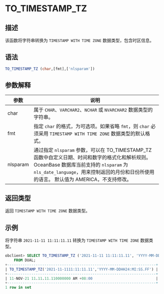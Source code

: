 # TO_TIMESTAMP_TZ

## 描述

该函数将字符串转换为 `TIMESTAMP WITH TIME ZONE` 数据类型，包含时区信息。

## 语法

```sql
TO_TIMESTAMP_TZ (char,[fmt],['nlsparam'])
```

## 参数解释

|  **参数**  |                                      **说明**                                       |
|----------|-----------------------------------------------------------------------------------|
| char     | 属于 `CHAR`、`VARCHAR2`、`NCHAR` 或 `NVARCHAR2` 数据类型的字符串。                              |
| fmt      | 指定 `char` 的格式，为可选项。如果省略 `fmt`，则 `char` 必须采用 `TIMESTAMP WITH TIME ZONE` 数据类型的默认格式。 |
| nlsparam |  通过指定 `nlsparam` 参数，可以在 TO_TIMESTAMP_TZ 函数中自定义日期、时间和数字的格式化和解析规则。 OceanBase 数据库当前支持的 `nlsparam` 为 `nls_date_language`，用来控制返回的月份和日份所使用的语言。 默认值为 AMERICA，不支持修改。                                                 |

## 返回类型

返回 `TIMESTAMP WITH TIME ZONE` 数据类型。

## 示例

将字符串 `2021-11-11 11:11:11.11` 转换为 `TIMESTAMP WITH TIME ZONE` 数据类型。

```sql
obclient> SELECT TO_TIMESTAMP_TZ ('2021-11-11 11:11:11.11', 'YYYY-MM-DD HH24:MI:SS.FF')
    FROM DUAL;
+--------------------------------------------------------------------+
| TO_TIMESTAMP_TZ('2021-11-1111:11:11.11','YYYY-MM-DDHH24:MI:SS.FF') |
+--------------------------------------------------------------------+
| 11-NOV-21 11.11.11.110000000 AM +08:00                             |
+--------------------------------------------------------------------+
1 row in set
```
